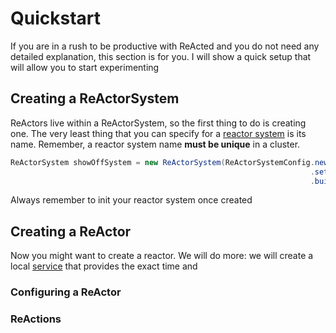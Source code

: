 # Quickstart

If you are in a rush to be productive with ReActed and you do not need any detailed explanation, this section is for you. 
I will show a quick setup that will allow you to start experimenting

## Creating a ReActorSystem

ReActors live within a ReActorSystem, so the first thing to do is creating one. The very least thing that you can specify
for a [reactor system](reactor_system.md) is its name. Remember, a reactor system name **must be unique** in a cluster.

```java
ReActorSystem showOffSystem = new ReActorSystem(ReActorSystemConfig.newBuilder()
                                                                   .setReactorSystemName("ShowOffReActorSystenName")
                                                                   .build()).initReActorSystem();
```
Always remember to init your reactor system once created

## Creating a ReActor

Now you might want to create a reactor. We will do more: we will create a local [service](services.md) that provides
the exact time and 

### Configuring a ReActor
### ReActions

